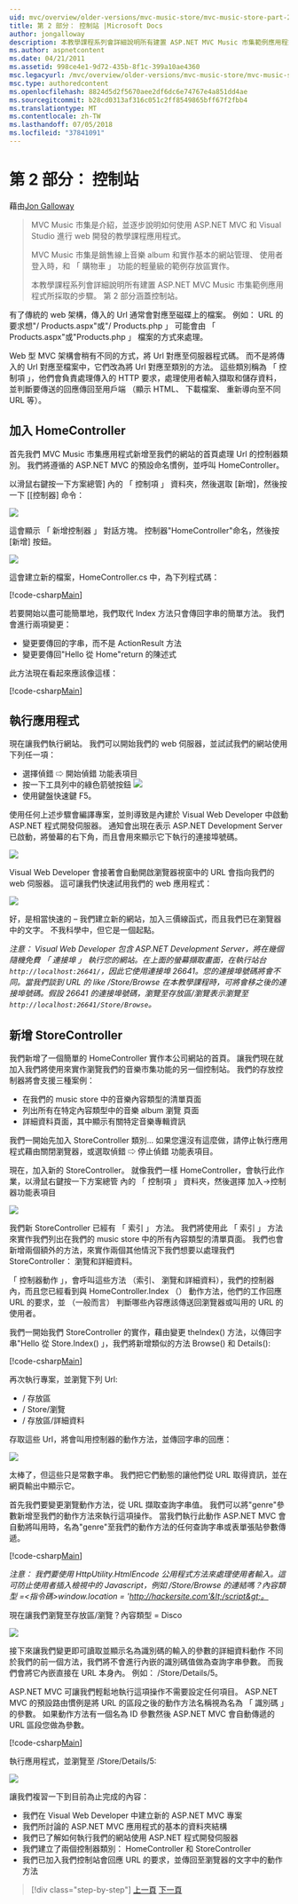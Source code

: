 ```yaml
---
uid: mvc/overview/older-versions/mvc-music-store/mvc-music-store-part-2
title: 第 2 部分： 控制站 |Microsoft Docs
author: jongalloway
description: 本教學課程系列會詳細說明所有建置 ASP.NET MVC Music 市集範例應用程式所採取的步驟。 第 2 部分涵蓋控制站。
ms.author: aspnetcontent
ms.date: 04/21/2011
ms.assetid: 998ce4e1-9d72-435b-8f1c-399a10ae4360
msc.legacyurl: /mvc/overview/older-versions/mvc-music-store/mvc-music-store-part-2
msc.type: authoredcontent
ms.openlocfilehash: 8824d5d2f5670aee2df6dc6e74767e4a851dd4ae
ms.sourcegitcommit: b28cd0313af316c051c2ff8549865bff67f2fbb4
ms.translationtype: MT
ms.contentlocale: zh-TW
ms.lasthandoff: 07/05/2018
ms.locfileid: "37841091"
---
```

<a name="part-2-controllers"></a>第 2 部分： 控制站
====================
藉由[Jon Galloway](https://github.com/jongalloway)

> MVC Music 市集是介紹，並逐步說明如何使用 ASP.NET MVC 和 Visual Studio 進行 web 開發的教學課程應用程式。  
>   
> MVC Music 市集是銷售線上音樂 album 和實作基本的網站管理、 使用者登入時，和 「 購物車 」 功能的輕量級的範例存放區實作。  
>   
> 本教學課程系列會詳細說明所有建置 ASP.NET MVC Music 市集範例應用程式所採取的步驟。 第 2 部分涵蓋控制站。


有了傳統的 web 架構，傳入的 Url 通常會對應至磁碟上的檔案。 例如： URL 的要求想"/ Products.aspx"或"/ Products.php 」 可能會由 「 Products.aspx"或"Products.php 」 檔案的方式來處理。

Web 型 MVC 架構會稍有不同的方式，將 Url 對應至伺服器程式碼。 而不是將傳入的 Url 對應至檔案中，它們改為將 Url 對應至類別的方法。 這些類別稱為 「 控制項 」，他們會負責處理傳入的 HTTP 要求，處理使用者輸入擷取和儲存資料，並判斷要傳送的回應傳回至用戶端 （顯示 HTML、 下載檔案、 重新導向至不同URL 等）。

## <a name="adding-a-homecontroller"></a>加入 HomeController

首先我們 MVC Music 市集應用程式新增至我們的網站的首頁處理 Url 的控制器類別。 我們將遵循的 ASP.NET MVC 的預設命名慣例，並呼叫 HomeController。

以滑鼠右鍵按一下方案總管] 內的 「 控制項 」 資料夾，然後選取 [新增]，然後按一下 [[控制器] 命令：

![](mvc-music-store-part-2/_static/image1.jpg)

這會顯示 「 新增控制器 」 對話方塊。 控制器"HomeController"命名，然後按 [新增] 按鈕。

![](mvc-music-store-part-2/_static/image1.png)

這會建立新的檔案，HomeController.cs 中，為下列程式碼：

[!code-csharp[Main](mvc-music-store-part-2/samples/sample1.cs)]

若要開始以盡可能簡單地，我們取代 Index 方法只會傳回字串的簡單方法。 我們會進行兩項變更：

- 變更要傳回的字串，而不是 ActionResult 方法
- 變更要傳回"Hello 從 Home"return 的陳述式

此方法現在看起來應該像這樣：

[!code-csharp[Main](mvc-music-store-part-2/samples/sample2.cs)]

## <a name="running-the-application"></a>執行應用程式

現在讓我們執行網站。 我們可以開始我們的 web 伺服器，並試試我們的網站使用下列任一項：

- 選擇偵錯 ⇨ 開始偵錯 功能表項目
- 按一下工具列中的綠色箭號按鈕 ![](mvc-music-store-part-2/_static/image2.jpg)
- 使用鍵盤快速鍵 F5。

使用任何上述步驟會編譯專案，並則導致是內建於 Visual Web Developer 中啟動 ASP.NET 程式開發伺服器。 通知會出現在表示 ASP.NET Development Server 已啟動，將螢幕的右下角，而且會用來顯示它下執行的連接埠號碼。

![](mvc-music-store-part-2/_static/image2.png)

Visual Web Developer 會接著會自動開啟瀏覽器視窗中的 URL 會指向我們的 web 伺服器。 這可讓我們快速試用我們的 web 應用程式：

![](mvc-music-store-part-2/_static/image3.png)

好，是相當快速的 – 我們建立新的網站，加入三價線函式，而且我們已在瀏覽器中的文字。 不我科學中，但它是一個起點。

*注意： Visual Web Developer 包含 ASP.NET Development Server，將在幾個隨機免費 「 連接埠 」 執行您的網站。在上面的螢幕擷取畫面，在執行站台`http://localhost:26641/`，因此它使用連接埠 26641。您的連接埠號碼將會不同。當我們談到 URL 的 like /Store/Browse 在本教學課程時，可將會移之後的連接埠號碼。假設 26641 的連接埠號碼，瀏覽至存放區/瀏覽表示瀏覽至`http://localhost:26641/Store/Browse`。*

## <a name="adding-a-storecontroller"></a>新增 StoreController

我們新增了一個簡單的 HomeController 實作本公司網站的首頁。 讓我們現在就加入我們將使用來實作瀏覽我們的音樂市集功能的另一個控制站。 我們的存放控制器將會支援三種案例：

- 在我們的 music store 中的音樂內容類型的清單頁面
- 列出所有在特定內容類型中的音樂 album 瀏覽 頁面
- 詳細資料頁面，其中顯示有關特定音樂專輯資訊

我們一開始先加入 StoreController 類別... 如果您還沒有這麼做，請停止執行應用程式藉由關閉瀏覽器，或選取偵錯 ⇨ 停止偵錯 功能表項目。

現在，加入新的 StoreController。 就像我們一樣 HomeController，會執行此作業，以滑鼠右鍵按一下方案總管 內的 「 控制項 」 資料夾，然後選擇 加入-&gt;控制器功能表項目

![](mvc-music-store-part-2/_static/image4.png)

我們新 StoreController 已經有 「 索引 」 方法。 我們將使用此 「 索引 」 方法來實作我們列出在我們的 music store 中的所有內容類型的清單頁面。 我們也會新增兩個額外的方法，來實作兩個其他情況下我們想要以處理我們 StoreController： 瀏覽和詳細資料。

「 控制器動作 」，會呼叫這些方法 （索引、 瀏覽和詳細資料），我們的控制器內，而且您已經看到與 HomeController.Index （） 動作方法，他們的工作回應 URL 的要求，並 （一般而言） 判斷哪些內容應該傳送回瀏覽器或叫用的 URL 的使用者。

我們一開始我們 StoreController 的實作，藉由變更 theIndex() 方法，以傳回字串"Hello 從 Store.Index() 」，我們將新增類似的方法 Browse() 和 Details():

[!code-csharp[Main](mvc-music-store-part-2/samples/sample3.cs)]

再次執行專案，並瀏覽下列 Url:

- / 存放區
- / Store/瀏覽
- / 存放區/詳細資料

存取這些 Url，將會叫用控制器的動作方法，並傳回字串的回應：

![](mvc-music-store-part-2/_static/image5.png)

太棒了，但這些只是常數字串。 我們把它們動態的讓他們從 URL 取得資訊，並在網頁輸出中顯示它。

首先我們要變更瀏覽動作方法，從 URL 擷取查詢字串值。 我們可以將"genre"參數新增至我們的動作方法來執行這項操作。 當我們執行此動作 ASP.NET MVC 會自動將叫用時，名為"genre"至我們的動作方法的任何查詢字串或表單張貼參數傳遞。

[!code-csharp[Main](mvc-music-store-part-2/samples/sample4.cs)]

*注意： 我們要使用 HttpUtility.HtmlEncode 公用程式方法來處理使用者輸入。這可防止使用者插入檢視中的 Javascript，例如 /Store/Browse 的連結嗎？內容類型 =&lt;指令碼&gt;window.location = 'http://hackersite.com'&lt;/script&gt;。*

現在讓我們瀏覽至存放區/瀏覽？內容類型 = Disco

![](mvc-music-store-part-2/_static/image6.png)

接下來讓我們變更即可讀取並顯示名為識別碼的輸入的參數的詳細資料動作 不同於我們的前一個方法，我們將不會進行內嵌的識別碼值做為查詢字串參數。 而我們會將它內嵌直接在 URL 本身內。 例如： /Store/Details/5。

ASP.NET MVC 可讓我們輕鬆地執行這項操作不需要設定任何項目。 ASP.NET MVC 的預設路由慣例是將 URL 的區段之後的動作方法名稱視為名為 「 識別碼 」 的參數。 如果動作方法有一個名為 ID 參數然後 ASP.NET MVC 會自動傳遞的 URL 區段您做為參數。

[!code-csharp[Main](mvc-music-store-part-2/samples/sample5.cs)]

執行應用程式，並瀏覽至 /Store/Details/5:

![](mvc-music-store-part-2/_static/image7.png)

讓我們複習一下到目前為止完成的內容：

- 我們在 Visual Web Developer 中建立新的 ASP.NET MVC 專案
- 我們所討論的 ASP.NET MVC 應用程式的基本的資料夾結構
- 我們已了解如何執行我們的網站使用 ASP.NET 程式開發伺服器
- 我們建立了兩個控制器類別： HomeController 和 StoreController
- 我們已加入我們控制站會回應 URL 的要求，並傳回至瀏覽器的文字中的動作方法


> [!div class="step-by-step"]
> [上一頁](mvc-music-store-part-1.md)
> [下一頁](mvc-music-store-part-3.md)
